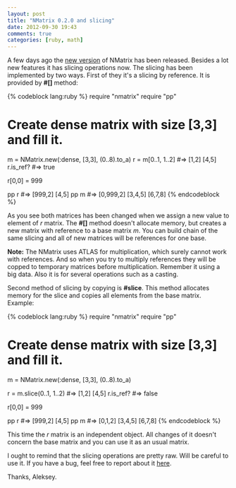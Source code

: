```yaml
---
layout: post
title: "NMatrix 0.2.0 and slicing"
date: 2012-09-30 19:43
comments: true
categories: [ruby, math]
---
```


A few days ago the [new version][1] of NMatrix has been released. Besides a lot new features it has slicing operations now. The slicing has been implemented by two ways. First of they it's a slicing by reference. It is provided by **#[]** method:

{% codeblock lang:ruby %}
require "nmatrix"
require "pp"

# Create dense matrix with size [3,3] and fill it.
m = NMatrix.new(:dense, [3,3], (0..8).to_a) 
r = m[0..1, 1..2] #=> [1,2] [4,5]
r.is_ref?         #=> true

r[0,0] = 999    

pp r              #=> [999,2] [4,5]
pp m              #=> [0,999,2] [3,4,5] [6,7,8]
{% endcodeblock %}

As you see both matrices has been changed when we assign a new value to element of _r_ matrix. The **#[]** method doesn't allocate memory,  but creates a new matrix with reference to a base matrix _m_. You can build chain of the same slicing and all of new matrices will be references for one base. 

<!-- MORE --> 

**Note:** The NMatrix uses ATLAS for multiplication, which surely cannot work with references. And so when you try to multiply references they will be copped to temporary matrices before multiplication. Remember it using a big data. Also it is for several operations such as a casting. 

Second method of slicing by copying is **#slice**. This method allocates memory for the slice and copies all elements from the base matrix. Example:

{% codeblock lang:ruby %}
require "nmatrix"
require "pp"

# Create dense matrix with size [3,3] and fill it.
m = NMatrix.new(:dense, [3,3], (0..8).to_a)

r = m.slice(0..1, 1..2) #=> [1,2] [4,5]
r.is_ref?         #=> false

r[0,0] = 999    

pp r              #=> [999,2] [4,5]
pp m              #=> [0,1,2] [3,4,5] [6,7,8]
{% endcodeblock %}

This time the _r_ matrix is an independent object. All changes of it doesn't concern the base matrix and you can use it as an usual matrix.

I ought to remind that the slicing operations are pretty raw. Will be careful to use it. If you have a bug, feel free to report about it [here][2].

Thanks, Aleksey.

[1]: http://sciruby.com/blog/2012/09/24/second-nmatrix-alpha-released/
[2]: https://github.com/SciRuby/nmatrix/issues?direction=desc&milestone=2&sort=created&state=open
